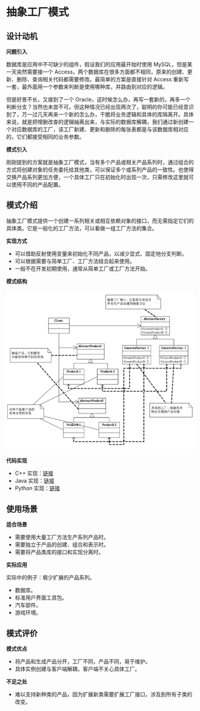 # 抽象工厂模式

## 设计动机

**问题引入**

数据库是应用中不可缺少的组件，假设我们的应用最开始时使用 MySQL，但是某一天突然需要接一个 Access，两个数据库在很多方面都不相同，原来的创建、更新、删除、查询相关代码都需要修改。最简单的方案是直接针对 Access 重新写一套，最外面用一个参数来判断是使用哪种库，并路由到对应的逻辑。

但是好景不长，又接到了一个 Oracle，这时候怎么办，再写一套新的，再多一个判断分支？当然也未尝不可。但这种情况已经出现两次了，聪明的你可能已经意识到了，万一过几天再来一个新的怎么办，干脆将业务逻辑和具体的库隔离开。具体来说，就是把增删改查的逻辑抽离出来，与实际的数据库解耦，我们通过新创建一个对应数据库的工厂，该工厂新建、更新和删除的每张表都是与该数据库相对应的，它们都接受相同的业务参数。

**模式引入**

刚刚提到的方案就是抽象工厂模式，当有多个产品或相关产品系列时，通过组合的方式将创建对象的任务委托给其他类，可以保证多个或系列产品的一致性。也使得交换产品系列更加方便，一个具体工厂只在初始化时出现一次，只需修改这里就可以使用不同的产品配置。

## 模式介绍

抽象工厂模式提供一个创建一系列相关或相互依赖对象的接口，而无需指定它们的具体类。它是一般化的工厂方法，可以看做一组工厂方法的集合。

**实现方式**

- 可以借助反射使用变量来初始化不同产品，以减少显式、固定地分支判断。
- 可以根据需要与简单工厂、工厂方法结合起来使用。
- 一般不在开发初期使用，通常从简单工厂或工厂方法开始。

**模式结构**

![](img/abstract_factory/abstract_factory.jpeg)

**代码实现**

- C++ 实现：[链接](https://github.com/datawhalechina/sweetalk-design-pattern/tree/main/src/design_patterns/cpp/abstract_factory)
- Java 实现：[链接](https://github.com/datawhalechina/sweetalk-design-pattern/tree/main/src/design_patterns/java/abstract_factory)
- Python 实现：[链接](https://github.com/datawhalechina/sweetalk-design-pattern/tree/main/src/design_patterns/python/abstract_factory)

## 使用场景

**适合场景**

- 需要使用大量工厂方法生产系列产品时。
- 需要独立于产品的创建、组合和表示时。
- 需要将产品类库的接口和实现分离时。

**实际应用**

实际中的例子：极少扩展的产品系列。

- 数据库。
- 标准用户界面工具包。
- 汽车部件。
- 游戏环境。

## 模式评价

**模式优点**

- 将产品和生成产品分开，工厂不同，产品不同，易于维护。
- 具体实例创建与客户端解耦，客户端不关心具体工厂。

**不足之处**

- 难以支持新种类的产品，因为扩展新类需要扩展工厂接口，涉及到所有子类的改变。